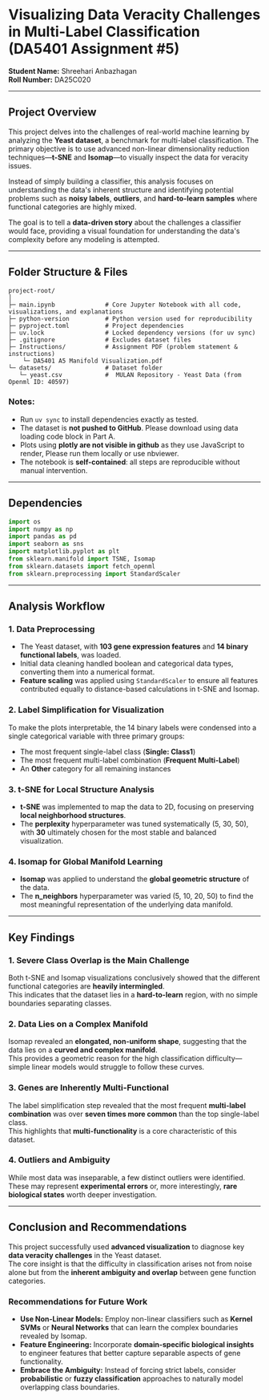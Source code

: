 # **Visualizing Data Veracity Challenges in Multi-Label Classification (DA5401 Assignment #5)**

**Student Name:** Shreehari Anbazhagan\
**Roll Number:** DA25C020

---

## Project Overview

This project delves into the challenges of real-world machine learning by analyzing the **Yeast dataset**, a benchmark for multi-label classification. The primary objective is to use advanced non-linear dimensionality reduction techniques—**t-SNE** and **Isomap**—to visually inspect the data for veracity issues.  

Instead of simply building a classifier, this analysis focuses on understanding the data's inherent structure and identifying potential problems such as **noisy labels**, **outliers**, and **hard-to-learn samples** where functional categories are highly mixed.

The goal is to tell a **data-driven story** about the challenges a classifier would face, providing a visual foundation for understanding the data's complexity before any modeling is attempted.

---

## Folder Structure & Files

```
project-root/
│
├─ main.ipynb              # Core Jupyter Notebook with all code, visualizations, and explanations
├─ python-version          # Python version used for reproducibility
├─ pyproject.toml          # Project dependencies
├─ uv.lock                 # Locked dependency versions (for uv sync)
├─ .gitignore              # Excludes dataset files
├─ Instructions/           # Assignment PDF (problem statement & instructions)
    └─ DA5401 A5 Manifold Visualization.pdf
└─ datasets/               # Dataset folder
   └─ yeast.csv            #  MULAN Repository - Yeast Data (from Openml ID: 40597)
```

### Notes:

* Run `uv sync` to install dependencies exactly as tested.
* The dataset is **not pushed to GitHub**. Please download using data loading code block in Part A.
* Plots using **plotly are not visible in github** as they use JavaScript to render, Please run them locally or use nbviewer.
* The notebook is **self-contained**: all steps are reproducible without manual intervention.

---

## Dependencies

```python
import os
import numpy as np
import pandas as pd
import seaborn as sns
import matplotlib.pyplot as plt
from sklearn.manifold import TSNE, Isomap
from sklearn.datasets import fetch_openml
from sklearn.preprocessing import StandardScaler
```

---

## Analysis Workflow

### 1. Data Preprocessing
- The Yeast dataset, with **103 gene expression features** and **14 binary functional labels**, was loaded.  
- Initial data cleaning handled boolean and categorical data types, converting them into a numerical format.  
- **Feature scaling** was applied using `StandardScaler` to ensure all features contributed equally to distance-based calculations in t-SNE and Isomap.

### 2. Label Simplification for Visualization
To make the plots interpretable, the 14 binary labels were condensed into a single categorical variable with three primary groups:
- The most frequent single-label class (**Single: Class1**)
- The most frequent multi-label combination (**Frequent Multi-Label**)
- An **Other** category for all remaining instances

### 3. t-SNE for Local Structure Analysis
- **t-SNE** was implemented to map the data to 2D, focusing on preserving **local neighborhood structures**.  
- The **perplexity** hyperparameter was tuned systematically (5, 30, 50), with **30** ultimately chosen for the most stable and balanced visualization.

### 4. Isomap for Global Manifold Learning
- **Isomap** was applied to understand the **global geometric structure** of the data.  
- The **n_neighbors** hyperparameter was varied (5, 10, 20, 50) to find the most meaningful representation of the underlying data manifold.

---

## Key Findings

### 1. Severe Class Overlap is the Main Challenge
Both t-SNE and Isomap visualizations conclusively showed that the different functional categories are **heavily intermingled**.  
This indicates that the dataset lies in a **hard-to-learn** region, with no simple boundaries separating classes.

### 2. Data Lies on a Complex Manifold
Isomap revealed an **elongated, non-uniform shape**, suggesting that the data lies on a **curved and complex manifold**.  
This provides a geometric reason for the high classification difficulty—simple linear models would struggle to follow these curves.

### 3. Genes are Inherently Multi-Functional
The label simplification step revealed that the most frequent **multi-label combination** was over **seven times more common** than the top single-label class.  
This highlights that **multi-functionality** is a core characteristic of this dataset.

### 4. Outliers and Ambiguity
While most data was inseparable, a few distinct outliers were identified.  
These may represent **experimental errors** or, more interestingly, **rare biological states** worth deeper investigation.

---

## Conclusion and Recommendations

This project successfully used **advanced visualization** to diagnose key **data veracity challenges** in the Yeast dataset.  
The core insight is that the difficulty in classification arises not from noise alone but from the **inherent ambiguity and overlap** between gene function categories.

### Recommendations for Future Work
- **Use Non-Linear Models:** Employ non-linear classifiers such as **Kernel SVMs** or **Neural Networks** that can learn the complex boundaries revealed by Isomap.  
- **Feature Engineering:** Incorporate **domain-specific biological insights** to engineer features that better capture separable aspects of gene functionality.  
- **Embrace the Ambiguity:** Instead of forcing strict labels, consider **probabilistic** or **fuzzy classification** approaches to naturally model overlapping class boundaries.